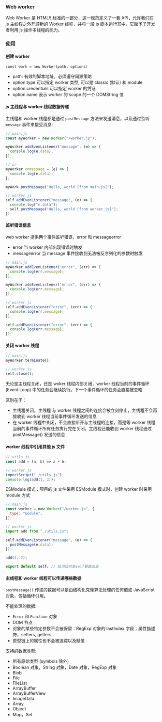 ### Web worker

Web Worker 是 HTML5 标准的一部分，这一规范定义了一套 API，允许我们在 js 主线程之外开辟新的 Worker 线程，并将一段 js 脚本运行其中，它赋予了开发者利用 js 操作多线程的能力。

### 使用

#### 创建 worker

`const work = new Worker(path, options)`

- path: 有效的脚本地址，必须遵守同源策略
- option.type 可以指定 worker 类型, 可以是 classic (默认) 和 module
- option.credentials 可以指定 worker 的凭证
- option.name 表示 worker 的 scope 的一个 DOMString 值

#### js 主线程与 worker 线程数据传递

主线程和 worker 线程都是通过 `postMessage` 方法来发送消息，以及通过监听 `message` 事件来接受消息:

```javascript
// main.js
const myWorker = new Worker("/worker.js");

myWorker.addEvenListener("message", (e) => {
  console.log(e.data);
});

// or
myWorker.onmessage = (e) => {
  console.log(e.data);
};

myWork.postMessage("Hello, world [from main.js]");

// worker.js
self.addEvenListener("message", (e) => {
  console.log("e.data");
  self.postMessage("Hello, world [from worker.js]");
});
```

#### 监听错误信息

web worker 提供两个事件监听错误，error 和 messageerror

- error 当 worker 内部出现错误时触发
- messageerror 当 message 事件接收到无法被反序列化的参数时触发

```javascript
// main.js
myWorker.addEvenListener("error", (err) => {
  console.log(err.message);
});

myWorker.addEvenListener("error", (err) => {
  console.log(err.message);
});

// worker.js
self.addEvenListener("error", (err) => {
  console.log(err.message);
});

self.addEvenListener("error", (err) => {
  console.log(err.message);
});
```

#### 关闭 worker 线程

```javascript
// main.js
myWorker.terminate();

// worker.js
self.close();
```

无论是主线程关闭，还是 woker 线程内部关闭，worker 线程当前的事件循环 (Event Loop) 中的任务会继续执行。下一个事件循环的任务会直接被忽略

区别在于：

- 主线程关闭，主线程 与 worker 线程之间的连接会被立刻停止，主线程不会再接收到 worker 线程当前事件循环发送的信息
- 在 worker 线程中关闭，不会直接断开与主线程的连接，而是等 worker 线程当前的事件循环所有任务执行完在关闭。主线程还能收到 worker 线程通过 postMessage() 发送的信息

#### worker 线程中引用其他 js 文件

```javascript
// utils.js
const add = (a, b) => a + b;

// worker.js
importScript("./utils.js");
console.log(add(1, 2));
```

ESModule 模式：项目的 js 文件采用 ESModule 模式时，创建 worker 时采用 module 方式

```javascript
// main.js
const worker = new Worker("/worker.js", {
  type: "module",
});

// worker.js
import add from "./utils.js";

self.addEvenListener("message", (e) => {
  postMessage(e.data);
});

add(1, 2);

export default self; // 把顶级对象self暴露出去
```

#### 主线程和 worker 线程可以传递哪些数据

`postMessage()` 传递的数据可以是由结构化克隆算法处理的任何值或 JavaScript 对象，包括循环引用。

不能处理的数据:

- `Error` 和 `Function` 对象
- DOM 节点
- 对象的某些特定参数不会被保留：RegExp 对象的 lastIndex 字段；属性描述符，setters, getters
- 原型链上的属性也不会被追踪以及赋值

支持的数据类型:

- 所有原始类型 (symbols 除外)
- Boolean 对象，String 对象，Date 对象，RegExp 对象
- Blob
- File
- FileList
- ArrayBuffer
- ArrayBufferView
- ImageData
- Array
- Object
- Map，Set
